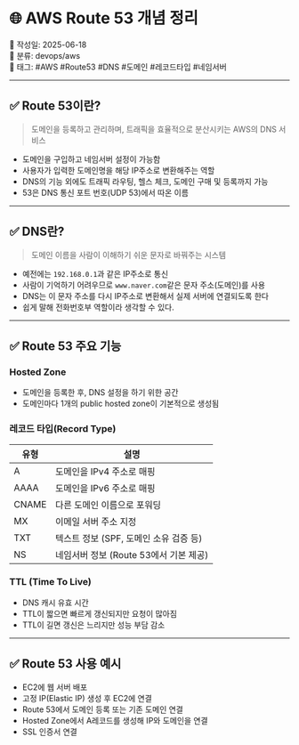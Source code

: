 # 🌐 AWS Route 53 개념 정리

📅 작성일: 2025-06-18  
📂 분류: devops/aws  
🔖 태그: #AWS #Route53 #DNS #도메인 #레코드타입 #네임서버

---

## ✅ Route 53이란?

> 도메인을 등록하고 관리하며, 트래픽을 효율적으로 분산시키는 AWS의 DNS 서비스

- 도메인을 구입하고 네임서버 설정이 가능함
- 사용자가 입력한 도메인명을 해당 IP주소로 변환해주는 역할
- DNS의 기능 외에도 트래픽 라우팅, 헬스 체크, 도메인 구매 및 등록까지 가능
- 53은 DNS 통신 포트 번호(UDP 53)에서 따온 이름

---

## ✅ DNS란?

> 도메인 이름을 사람이 이해하기 쉬운 문자로 바꿔주는 시스템

- 예전에는 `192.168.0.1`과 같은 IP주소로 통신
- 사람이 기억하기 어려우므로 `www.naver.com`같은 문자 주소(도메인)를 사용
- DNS는 이 문자 주소를 다시 IP주소로 변환해서 실제 서버에 연결되도록 한다
- 쉽게 말해 전화번호부 역할이라 생각할 수 있다.

---

## ✅ Route 53 주요 기능

### Hosted Zone

- 도메인을 등록한 후, DNS 설정을 하기 위한 공간
- 도메인마다 1개의 public hosted zone이 기본적으로 생성됨

### 레코드 타입(Record Type)

| 유형    | 설명                         |
| ----- | -------------------------- |
| A     | 도메인을 IPv4 주소로 매핑           |
| AAAA  | 도메인을 IPv6 주소로 매핑           |
| CNAME | 다른 도메인 이름으로 포워딩            |
| MX    | 이메일 서버 주소 지정               |
| TXT   | 텍스트 정보 (SPF, 도메인 소유 검증 등)  |
| NS    | 네임서버 정보 (Route 53에서 기본 제공) |

### TTL (Time To Live)

- DNS 캐시 유효 시간
- TTL이 짧으면 빠르게 갱신되지만 요청이 많아짐
- TTL이 길면 갱신은 느리지만 성능 부담 감소

---

## ✅ Route 53 사용 예시

- EC2에 웹 서버 배포
- 고정 IP(Elastic IP) 생성 후 EC2에 연결
- Route 53에서 도메인 등록 또는 기존 도메인 연결
- Hosted Zone에서 A레코드를 생성해 IP와 도메인을 연결
- SSL 인증서 연결